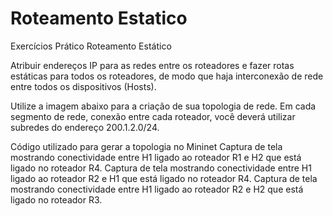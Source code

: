 # Roteamento Estatico 

Exercícios Prático Roteamento Estático

Atribuir endereços IP para as redes entre os roteadores e fazer rotas estáticas para todos os roteadores, de modo que haja interconexão de rede entre todos os dispositivos (Hosts). 

Utilize a imagem abaixo para a criação de sua topologia de rede. Em cada segmento de rede, conexão entre cada roteador, você deverá utilizar subredes do endereço 200.1.2.0/24.

Código utilizado para gerar a topologia no Mininet
Captura de tela mostrando conectividade entre H1 ligado ao roteador R1 e H2 que está ligado no roteador R4.
Captura de tela mostrando conectividade entre H1 ligado ao roteador R2 e H1 que está ligado no roteador R4.
Captura de tela mostrando conectividade entre H1 ligado ao roteador R2 e H2 que está ligado no roteador R3.

